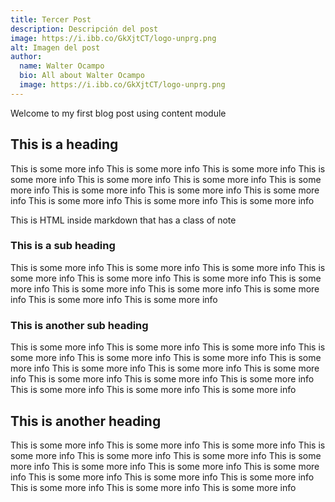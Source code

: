 ```yaml
---
title: Tercer Post
description: Descripción del post
image: https://i.ibb.co/GkXjtCT/logo-unprg.png
alt: Imagen del post
author:
  name: Walter Ocampo
  bio: All about Walter Ocampo
  image: https://i.ibb.co/GkXjtCT/logo-unprg.png
---
```


Welcome to my first blog post using content module

## This is a heading

This is some more info
This is some more info
This is some more info
This is some more info
This is some more info
This is some more info
This is some more info
This is some more info
This is some more info
This is some more info
This is some more info
This is some more info
This is some more info

<div class="bg-blue-500 text-white p-4 mb-4">
  This is HTML inside markdown that has a class of note
</div>

### This is a sub heading

This is some more info
This is some more info
This is some more info
This is some more info
This is some more info
This is some more info
This is some more info
This is some more info
This is some more info
This is some more info
This is some more info
This is some more info

### This is another sub heading

This is some more info
This is some more info
This is some more info
This is some more info
This is some more info
This is some more info
This is some more info
This is some more info
This is some more info
This is some more info
This is some more info
This is some more info
This is some more info
This is some more info
This is some more info
This is some more info

## This is another heading

This is some more info
This is some more info
This is some more info
This is some more info
This is some more info
This is some more info
This is some more info
This is some more info
This is some more info
This is some more info
This is some more info
This is some more info
This is some more info
This is some more info
This is some more info
This is some more info
